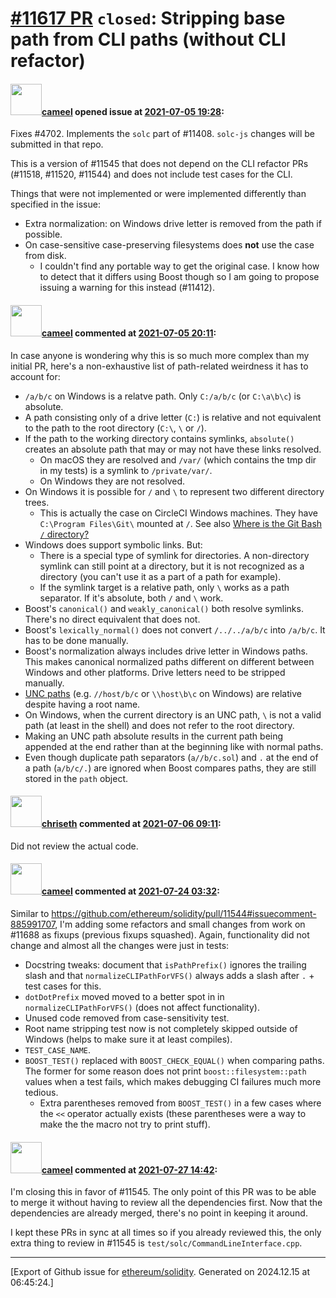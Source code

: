 # [\#11617 PR](https://github.com/ethereum/solidity/pull/11617) `closed`: Stripping base path from CLI paths (without CLI refactor)

#### <img src="https://avatars.githubusercontent.com/u/137030?v=4" width="50">[cameel](https://github.com/cameel) opened issue at [2021-07-05 19:28](https://github.com/ethereum/solidity/pull/11617):

Fixes #4702.
Implements the `solc` part of #11408. `solc-js` changes will be submitted in that repo.

This is a version of #11545 that does not depend on the CLI refactor PRs (#11518, #11520, #11544) and does not include test cases for the CLI.

Things that were not implemented or were implemented differently than specified in the issue:
- Extra normalization: on Windows drive letter is removed from the path if possible.
- On case-sensitive case-preserving filesystems does **not** use the case from disk.
    - I couldn't find any portable way to get the original case. I know how to detect that it differs using Boost though so I am going to propose issuing a warning for this instead (#11412).


#### <img src="https://avatars.githubusercontent.com/u/137030?v=4" width="50">[cameel](https://github.com/cameel) commented at [2021-07-05 20:11](https://github.com/ethereum/solidity/pull/11617#issuecomment-874309838):

In case anyone is wondering why this is so much more complex than my initial PR, here's a non-exhaustive list of path-related weirdness it has to account for:
- `/a/b/c` on Windows is a relatve path. Only `C:/a/b/c` (or `C:\a\b\c`) is absolute.
- A path consisting only of a drive letter (`C:`) is relative and not equivalent to the path to the root directory (`C:\`, `\` or `/`).
- If the path to the working directory contains symlinks, `absolute()` creates an absolute path that may or may not have these links resolved.
    - On macOS they are resolved and `/var/` (which contains the tmp dir in my tests) is a symlink to `/private/var/`.
    - On Windows they are not resolved.
- On Windows it is possible for `/` and `\` to represent two different directory trees.
    - This is actually the case on CircleCI Windows machines. They have `C:\Program Files\Git\` mounted at `/`. See also [Where is the Git Bash `/` directory?](https://superuser.com/questions/1192563/where-is-the-git-bash-directory)
- Windows does support symbolic links. But:
    - There is a special type of symlink for directories. A non-directory symlink can still point at a directory, but it is not recognized as a directory (you can't use it as a part of a path for example).
    - If the symlink target is a relative path, only `\` works as a path separator. If it's absolute, both `/` and `\` work.
- Boost's `canonical()` and `weakly_canonical()` both resolve symlinks. There's no direct equivalent that does not.
- Boost's `lexically_normal()` does not convert `/../../a/b/c` into `/a/b/c`. It has to be done manually.
- Boost's normalization always includes drive letter in Windows paths. This makes canonical normalized paths different on different between Windows and other platforms. Drive letters need to be stripped manually.
- [UNC paths](https://en.wikipedia.org/wiki/Path_(computing)#UNC) (e.g. `//host/b/c` or `\\host\b\c` on Windows) are relative despite having a root name.
- On Windows, when the current directory is an UNC path, `\` is not a valid path (at least in the shell) and does not refer to the root directory.
- Making an UNC path absolute results in the current path being appended at the end rather than at the beginning like with normal paths.
- Even though duplicate path separators (`a//b/c.sol`) and `.` at the end of a path (`a/b/c/.`) are ignored when Boost compares paths, they are still stored in the `path` object.

#### <img src="https://avatars.githubusercontent.com/u/9073706?v=4" width="50">[chriseth](https://github.com/chriseth) commented at [2021-07-06 09:11](https://github.com/ethereum/solidity/pull/11617#issuecomment-874596079):

Did not review the actual code.

#### <img src="https://avatars.githubusercontent.com/u/137030?v=4" width="50">[cameel](https://github.com/cameel) commented at [2021-07-24 03:32](https://github.com/ethereum/solidity/pull/11617#issuecomment-885993400):

Similar to https://github.com/ethereum/solidity/pull/11544#issuecomment-885991707, I'm adding some refactors and small changes from work on  #11688 as fixups (previous fixups squashed). Again, functionality did not change and almost all the changes were just in tests:
- Docstring tweaks: document that `isPathPrefix()` ignores the trailing slash and that `normalizeCLIPathForVFS()` always adds a slash after `.` + test cases for this.
- `dotDotPrefix` moved moved to a better spot in in `normalizeCLIPathForVFS()` (does not affect functionality).
- Unused code removed from case-sensitivity test.
- Root name stripping test now is not completely skipped outside of Windows (helps to make sure it at least compiles).
- `TEST_CASE_NAME`.
- `BOOST_TEST()` replaced with `BOOST_CHECK_EQUAL()` when comparing paths. The former for some reason does not print `boost::filesystem::path` values when a test fails, which makes debugging CI failures much more tedious.
    - Extra parentheses removed from `BOOST_TEST()` in a few cases where the `<<` operator actually exists (these parentheses were a way to make the the macro not try to print stuff).

#### <img src="https://avatars.githubusercontent.com/u/137030?v=4" width="50">[cameel](https://github.com/cameel) commented at [2021-07-27 14:42](https://github.com/ethereum/solidity/pull/11617#issuecomment-887572150):

I'm closing this in favor of #11545. The only point of this PR was to be able to merge it without having to review all the dependencies first. Now that the dependencies are already merged, there's no point in keeping it around.

I kept these PRs in sync at all times so if you already reviewed this, the only extra thing to review in #11545 is `test/solc/CommandLineInterface.cpp`.


-------------------------------------------------------------------------------



[Export of Github issue for [ethereum/solidity](https://github.com/ethereum/solidity). Generated on 2024.12.15 at 06:45:24.]
